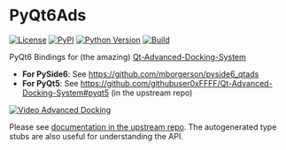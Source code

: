 # PyQt6Ads

[![License](https://img.shields.io/pypi/l/PyQt6Ads.svg?color=green)](https://github.com/pyapp-kit/PyQt6Ads/raw/main/LICENSE)
[![PyPI](https://img.shields.io/pypi/v/PyQt6Ads.svg?color=green)](https://pypi.org/project/PyQt6Ads)
[![Python Version](https://img.shields.io/pypi/pyversions/PyQt6Ads.svg?color=green)](https://python.org)
[![Build](https://github.com/pyapp-kit/PyQt6Ads/actions/workflows/pypi.yml/badge.svg)](https://github.com/pyapp-kit/PyQt6Ads/actions/workflows/pypi.yml)

PyQt6 Bindings for (the amazing)
[Qt-Advanced-Docking-System](https://github.com/githubuser0xFFFF/Qt-Advanced-Docking-System)

- **For PySide6**: See https://github.com/mborgerson/pyside6_qtads
- **For PyQt5**: See https://github.com/githubuser0xFFFF/Qt-Advanced-Docking-System#pyqt5 (in the upstream repo)

[![Video Advanced
Docking](https://github.com/githubuser0xFFFF/Qt-Advanced-Docking-System/blob/483bb7354ace8f07b76f483ec167e84467ac3977/doc/advanced-docking_video.png)](https://www.youtube.com/watch?v=7pdNfafg3Qc)

Please see [documentation in the upstream
repo](https://github.com/githubuser0xFFFF/Qt-Advanced-Docking-System/blob/master/doc/user-guide.md).
The autogenerated type stubs are also useful for understanding the API.
